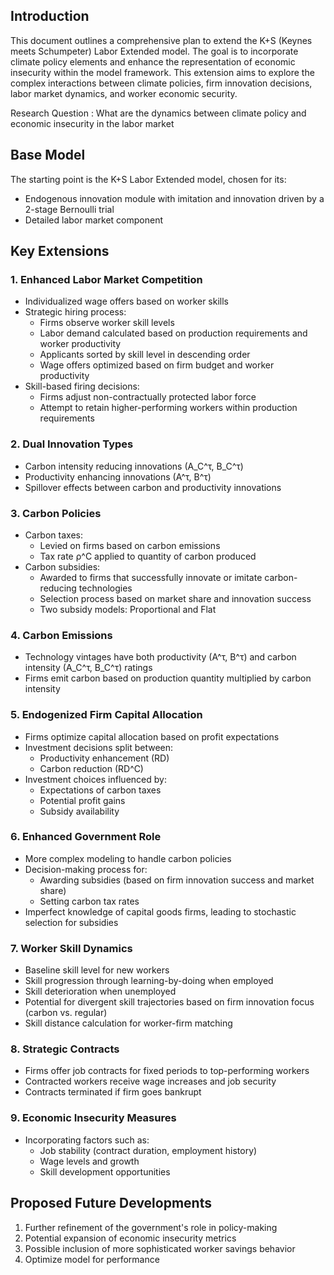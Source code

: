 

## Introduction

This document outlines a comprehensive plan to extend the K+S (Keynes meets Schumpeter) Labor Extended model. The goal is to incorporate climate policy elements and enhance the representation of economic insecurity within the model framework. This extension aims to explore the complex interactions between climate policies, firm innovation decisions, labor market dynamics, and worker economic security.

Research Question : What are the dynamics between climate policy and economic insecurity in the labor market 

## Base Model

The starting point is the K+S Labor Extended model, chosen for its:
- Endogenous innovation module with imitation and innovation driven by a 2-stage Bernoulli trial
- Detailed labor market component

## Key Extensions

### 1. Enhanced Labor Market Competition

- Individualized wage offers based on worker skills
- Strategic hiring process:
  - Firms observe worker skill levels
  - Labor demand calculated based on production requirements and worker productivity
  - Applicants sorted by skill level in descending order
  - Wage offers optimized based on firm budget and worker productivity
- Skill-based firing decisions:
  - Firms adjust non-contractually protected labor force
  - Attempt to retain higher-performing workers within production requirements

### 2. Dual Innovation Types

- Carbon intensity reducing innovations (A_C^τ, B_C^τ)
- Productivity enhancing innovations (A^τ, B^τ)
- Spillover effects between carbon and productivity innovations

### 3. Carbon Policies

- Carbon taxes:
  - Levied on firms based on carbon emissions
  - Tax rate ρ^C applied to quantity of carbon produced
- Carbon subsidies:
  - Awarded to firms that successfully innovate or imitate carbon-reducing technologies
  - Selection process based on market share and innovation success
  - Two subsidy models: Proportional and Flat

### 4. Carbon Emissions

- Technology vintages have both productivity (A^τ, B^τ) and carbon intensity (A_C^τ, B_C^τ) ratings
- Firms emit carbon based on production quantity multiplied by carbon intensity

### 5. Endogenized Firm Capital Allocation

- Firms optimize capital allocation based on profit expectations
- Investment decisions split between:
  - Productivity enhancement (RD)
  - Carbon reduction (RD^C)
- Investment choices influenced by:
  - Expectations of carbon taxes
  - Potential profit gains
  - Subsidy availability

### 6. Enhanced Government Role

- More complex modeling to handle carbon policies
- Decision-making process for:
  - Awarding subsidies (based on firm innovation success and market share)
  - Setting carbon tax rates
- Imperfect knowledge of capital goods firms, leading to stochastic selection for subsidies

### 7. Worker Skill Dynamics

- Baseline skill level for new workers
- Skill progression through learning-by-doing when employed
- Skill deterioration when unemployed
- Potential for divergent skill trajectories based on firm innovation focus (carbon vs. regular)
- Skill distance calculation for worker-firm matching

### 8. Strategic Contracts

- Firms offer job contracts for fixed periods to top-performing workers
- Contracted workers receive wage increases and job security
- Contracts terminated if firm goes bankrupt

### 9. Economic Insecurity Measures

- Incorporating factors such as:
  - Job stability (contract duration, employment history)
  - Wage levels and growth
  - Skill development opportunities

## Proposed Future Developments

1. Further refinement of the government's role in policy-making
2. Potential expansion of economic insecurity metrics
3. Possible inclusion of more sophisticated worker savings behavior
4. Optimize model for performance 

